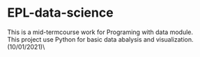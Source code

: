 # EPL-data-science
This is a mid-termcourse work for Programing with data module.\
This project use Python for basic data abalysis and visualization.(10/01/2021)\
